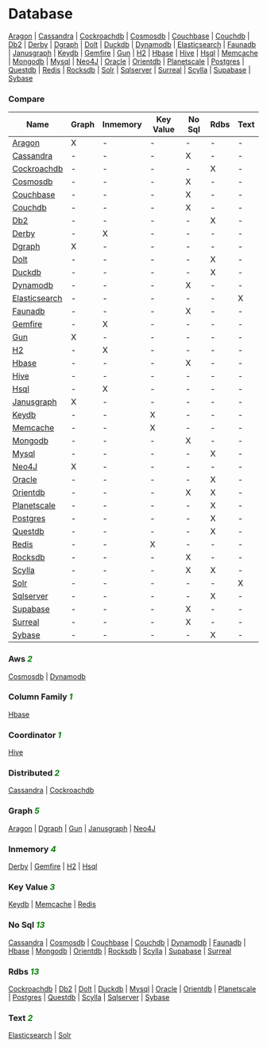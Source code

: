 # Database
[Aragon](https://github.com/bearddan2000?tab=repositories&q=aragon&type=&language=&sort=) | [Cassandra](https://github.com/bearddan2000?tab=repositories&q=cassandra&type=&language=&sort=) | [Cockroachdb](https://github.com/bearddan2000?tab=repositories&q=cockroachdb&type=&language=&sort=) | [Cosmosdb](https://github.com/bearddan2000?tab=repositories&q=cosmosdb&type=&language=&sort=) | [Couchbase](https://github.com/bearddan2000?tab=repositories&q=couchbase&type=&language=&sort=) | [Couchdb](https://github.com/bearddan2000?tab=repositories&q=couchdb&type=&language=&sort=) | [Db2](https://github.com/bearddan2000?tab=repositories&q=db2&type=&language=&sort=) | [Derby](https://github.com/bearddan2000?tab=repositories&q=derby&type=&language=&sort=) | [Dgraph](https://github.com/bearddan2000?tab=repositories&q=dgraph&type=&language=&sort=) | [Dolt](https://github.com/bearddan2000?tab=repositories&q=dolt&type=&language=&sort=) | [Duckdb](https://github.com/bearddan2000?tab=repositories&q=duckdb&type=&language=&sort=) | [Dynamodb](https://github.com/bearddan2000?tab=repositories&q=dynamodb&type=&language=&sort=) | [Elasticsearch](https://github.com/bearddan2000?tab=repositories&q=elasticsearch&type=&language=&sort=) | [Faunadb](https://github.com/bearddan2000?tab=repositories&q=faunadb&type=&language=&sort=) | [Janusgraph](https://github.com/bearddan2000?tab=repositories&q=janusgraph&type=&language=&sort=) | [Keydb](https://github.com/bearddan2000?tab=repositories&q=keydb&type=&language=&sort=) | [Gemfire](https://github.com/bearddan2000?tab=repositories&q=gemfire&type=&language=&sort=) | [Gun](https://github.com/bearddan2000?tab=repositories&q=gun&type=&language=&sort=) | [H2](https://github.com/bearddan2000?tab=repositories&q=h2&type=&language=&sort=) | [Hbase](https://github.com/bearddan2000?tab=repositories&q=hbase&type=&language=&sort=) | [Hive](https://github.com/bearddan2000?tab=repositories&q=hive&type=&language=&sort=) | [Hsql](https://github.com/bearddan2000?tab=repositories&q=hsql&type=&language=&sort=) | [Memcache](https://github.com/bearddan2000?tab=repositories&q=memcache&type=&language=&sort=) | [Mongodb](https://github.com/bearddan2000?tab=repositories&q=mongodb&type=&language=&sort=) | [Mysql](https://github.com/bearddan2000?tab=repositories&q=mysql&type=&language=&sort=) | [Neo4J](https://github.com/bearddan2000?tab=repositories&q=neo4j&type=&language=&sort=) | [Oracle](https://github.com/bearddan2000?tab=repositories&q=oracle&type=&language=&sort=) | [Orientdb](https://github.com/bearddan2000?tab=repositories&q=orientdb&type=&language=&sort=) | [Planetscale](https://github.com/bearddan2000?tab=repositories&q=planetscale&type=&language=&sort=) | [Postgres](https://github.com/bearddan2000?tab=repositories&q=postgres&type=&language=&sort=) | [Questdb](https://github.com/bearddan2000?tab=repositories&q=questdb&type=&language=&sort=) | [Redis](https://github.com/bearddan2000?tab=repositories&q=redis&type=&language=&sort=) | [Rocksdb](https://github.com/bearddan2000?tab=repositories&q=rocksdb&type=&language=&sort=) | [Solr](https://github.com/bearddan2000?tab=repositories&q=solr&type=&language=&sort=) | [Sqlserver](https://github.com/bearddan2000?tab=repositories&q=sqlserver&type=&language=&sort=) | [Surreal](https://github.com/bearddan2000?tab=repositories&q=surreal&type=&language=&sort=) | [Scylla](https://github.com/bearddan2000?tab=repositories&q=scylla&type=&language=&sort=) | [Supabase](https://github.com/bearddan2000?tab=repositories&q=supabase&type=&language=&sort=) | [Sybase](https://github.com/bearddan2000?tab=repositories&q=sybase&type=&language=&sort=)
### Compare
Name | Graph | Inmemory | Key Value | No Sql | Rdbs | Text
---- | ----- | -------- | --------- | ------ | ---- | ----
[Aragon](https://github.com/bearddan2000?tab=repositories&q=aragon&type=&language=&sort=) | X | - | - | - | - | -
[Cassandra](https://github.com/bearddan2000?tab=repositories&q=cassandra&type=&language=&sort=) | - | - | - | X | - | -
[Cockroachdb](https://github.com/bearddan2000?tab=repositories&q=cockroachdb&type=&language=&sort=) | - | - | - | - | X | -
[Cosmosdb](https://github.com/bearddan2000?tab=repositories&q=cosmosdb&type=&language=&sort=) | - | - | - | X | - | -
[Couchbase](https://github.com/bearddan2000?tab=repositories&q=couchbase&type=&language=&sort=) | - | - | - | X | - | -
[Couchdb](https://github.com/bearddan2000?tab=repositories&q=couchdb&type=&language=&sort=) | - | - | - | X | - | -
[Db2](https://github.com/bearddan2000?tab=repositories&q=db2&type=&language=&sort=) | - | - | - | - | X | -
[Derby](https://github.com/bearddan2000?tab=repositories&q=derby&type=&language=&sort=) | - | X | - | - | - | -
[Dgraph](https://github.com/bearddan2000?tab=repositories&q=dgraph&type=&language=&sort=) | X | - | - | - | - | -
[Dolt](https://github.com/bearddan2000?tab=repositories&q=dolt&type=&language=&sort=) | - | - | - | - | X | -
[Duckdb](https://github.com/bearddan2000?tab=repositories&q=duckdb&type=&language=&sort=) | - | - | - | - | X | -
[Dynamodb](https://github.com/bearddan2000?tab=repositories&q=dynamodb&type=&language=&sort=) | - | - | - | X | - | -
[Elasticsearch](https://github.com/bearddan2000?tab=repositories&q=elasticsearch&type=&language=&sort=) | - | - | - | - | - | X
[Faunadb](https://github.com/bearddan2000?tab=repositories&q=faunadb&type=&language=&sort=) | - | - | - | X | - | -
[Gemfire](https://github.com/bearddan2000?tab=repositories&q=gemfire&type=&language=&sort=) | - | X | - | - | - | -
[Gun](https://github.com/bearddan2000?tab=repositories&q=gun&type=&language=&sort=) | X | - | - | - | - | -
[H2](https://github.com/bearddan2000?tab=repositories&q=h2&type=&language=&sort=) | - | X | - | - | - | -
[Hbase](https://github.com/bearddan2000?tab=repositories&q=hbase&type=&language=&sort=) | - | - | - | X | - | -
[Hive](https://github.com/bearddan2000?tab=repositories&q=hive&type=&language=&sort=) | - | - | - | - | - | -
[Hsql](https://github.com/bearddan2000?tab=repositories&q=hsql&type=&language=&sort=) | - | X | - | - | - | -
[Janusgraph](https://github.com/bearddan2000?tab=repositories&q=janusgraph&type=&language=&sort=) | X | - | - | - | - | -
[Keydb](https://github.com/bearddan2000?tab=repositories&q=keydb&type=&language=&sort=) | - | - | X | - | - | -
[Memcache](https://github.com/bearddan2000?tab=repositories&q=memcache&type=&language=&sort=) | - | - | X | - | - | -
[Mongodb](https://github.com/bearddan2000?tab=repositories&q=mongodb&type=&language=&sort=) | - | - | - | X | - | -
[Mysql](https://github.com/bearddan2000?tab=repositories&q=mysql&type=&language=&sort=) | - | - | - | - | X | -
[Neo4J](https://github.com/bearddan2000?tab=repositories&q=neo4j&type=&language=&sort=) | X | - | - | - | - | -
[Oracle](https://github.com/bearddan2000?tab=repositories&q=oracle&type=&language=&sort=) | - | - | - | - | X | -
[Orientdb](https://github.com/bearddan2000?tab=repositories&q=orientdb&type=&language=&sort=) | - | - | - | X | X | -
[Planetscale](https://github.com/bearddan2000?tab=repositories&q=planetscale&type=&language=&sort=) | - | - | - | - | X | -
[Postgres](https://github.com/bearddan2000?tab=repositories&q=postgres&type=&language=&sort=) | - | - | - | - | X | -
[Questdb](https://github.com/bearddan2000?tab=repositories&q=questdb&type=&language=&sort=) | - | - | - | - | X | -
[Redis](https://github.com/bearddan2000?tab=repositories&q=redis&type=&language=&sort=) | - | - | X | - | - | -
[Rocksdb](https://github.com/bearddan2000?tab=repositories&q=rocksdb&type=&language=&sort=) | - | - | - | X | - | -
[Scylla](https://github.com/bearddan2000?tab=repositories&q=scylla&type=&language=&sort=) | - | - | - | X | X | -
[Solr](https://github.com/bearddan2000?tab=repositories&q=solr&type=&language=&sort=) | - | - | - | - | - | X
[Sqlserver](https://github.com/bearddan2000?tab=repositories&q=sqlserver&type=&language=&sort=) | - | - | - | - | X | -
[Supabase](https://github.com/bearddan2000?tab=repositories&q=supabase&type=&language=&sort=) | - | - | - | X | - | -
[Surreal](https://github.com/bearddan2000?tab=repositories&q=surreal&type=&language=&sort=) | - | - | - | X | - | -
[Sybase](https://github.com/bearddan2000?tab=repositories&q=sybase&type=&language=&sort=) | - | - | - | - | X | -
### Aws <i style='color:green;'>2</i>
[Cosmosdb](https://github.com/bearddan2000?tab=repositories&q=cosmosdb&type=&language=&sort=) | [Dynamodb](https://github.com/bearddan2000?tab=repositories&q=dynamodb&type=&language=&sort=)
### Column Family <i style='color:green;'>1</i>
[Hbase](https://github.com/bearddan2000?tab=repositories&q=hbase&type=&language=&sort=)
### Coordinator <i style='color:green;'>1</i>
[Hive](https://github.com/bearddan2000?tab=repositories&q=hive&type=&language=&sort=)
### Distributed <i style='color:green;'>2</i>
[Cassandra](https://github.com/bearddan2000?tab=repositories&q=cassandra&type=&language=&sort=) | [Cockroachdb](https://github.com/bearddan2000?tab=repositories&q=cockroachdb&type=&language=&sort=)
### Graph <i style='color:green;'>5</i>
[Aragon](https://github.com/bearddan2000?tab=repositories&q=aragon&type=&language=&sort=) | [Dgraph](https://github.com/bearddan2000?tab=repositories&q=dgraph&type=&language=&sort=) | [Gun](https://github.com/bearddan2000?tab=repositories&q=gun&type=&language=&sort=) | [Janusgraph](https://github.com/bearddan2000?tab=repositories&q=janusgraph&type=&language=&sort=) | [Neo4J](https://github.com/bearddan2000?tab=repositories&q=neo4j&type=&language=&sort=)
### Inmemory <i style='color:green;'>4</i>
[Derby](https://github.com/bearddan2000?tab=repositories&q=derby&type=&language=&sort=) | [Gemfire](https://github.com/bearddan2000?tab=repositories&q=gemfire&type=&language=&sort=) | [H2](https://github.com/bearddan2000?tab=repositories&q=h2&type=&language=&sort=) | [Hsql](https://github.com/bearddan2000?tab=repositories&q=hsql&type=&language=&sort=)
### Key Value <i style='color:green;'>3</i>
[Keydb](https://github.com/bearddan2000?tab=repositories&q=keydb&type=&language=&sort=) | [Memcache](https://github.com/bearddan2000?tab=repositories&q=memcache&type=&language=&sort=) | [Redis](https://github.com/bearddan2000?tab=repositories&q=redis&type=&language=&sort=)
### No Sql <i style='color:green;'>13</i>
[Cassandra](https://github.com/bearddan2000?tab=repositories&q=cassandra&type=&language=&sort=) | [Cosmosdb](https://github.com/bearddan2000?tab=repositories&q=cosmosdb&type=&language=&sort=) | [Couchbase](https://github.com/bearddan2000?tab=repositories&q=couchbase&type=&language=&sort=) | [Couchdb](https://github.com/bearddan2000?tab=repositories&q=couchdb&type=&language=&sort=) | [Dynamodb](https://github.com/bearddan2000?tab=repositories&q=dynamodb&type=&language=&sort=) | [Faunadb](https://github.com/bearddan2000?tab=repositories&q=faunadb&type=&language=&sort=) | [Hbase](https://github.com/bearddan2000?tab=repositories&q=hbase&type=&language=&sort=) | [Mongodb](https://github.com/bearddan2000?tab=repositories&q=mongodb&type=&language=&sort=) | [Orientdb](https://github.com/bearddan2000?tab=repositories&q=orientdb&type=&language=&sort=) | [Rocksdb](https://github.com/bearddan2000?tab=repositories&q=rocksdb&type=&language=&sort=) | [Scylla](https://github.com/bearddan2000?tab=repositories&q=scylla&type=&language=&sort=) | [Supabase](https://github.com/bearddan2000?tab=repositories&q=supabase&type=&language=&sort=) | [Surreal](https://github.com/bearddan2000?tab=repositories&q=surreal&type=&language=&sort=)
### Rdbs <i style='color:green;'>13</i>
[Cockroachdb](https://github.com/bearddan2000?tab=repositories&q=cockroachdb&type=&language=&sort=) | [Db2](https://github.com/bearddan2000?tab=repositories&q=db2&type=&language=&sort=) | [Dolt](https://github.com/bearddan2000?tab=repositories&q=dolt&type=&language=&sort=) | [Duckdb](https://github.com/bearddan2000?tab=repositories&q=duckdb&type=&language=&sort=) | [Mysql](https://github.com/bearddan2000?tab=repositories&q=mysql&type=&language=&sort=) | [Oracle](https://github.com/bearddan2000?tab=repositories&q=oracle&type=&language=&sort=) | [Orientdb](https://github.com/bearddan2000?tab=repositories&q=orientdb&type=&language=&sort=) | [Planetscale](https://github.com/bearddan2000?tab=repositories&q=planetscale&type=&language=&sort=) | [Postgres](https://github.com/bearddan2000?tab=repositories&q=postgres&type=&language=&sort=) | [Questdb](https://github.com/bearddan2000?tab=repositories&q=questdb&type=&language=&sort=) | [Scylla](https://github.com/bearddan2000?tab=repositories&q=scylla&type=&language=&sort=) | [Sqlserver](https://github.com/bearddan2000?tab=repositories&q=sqlserver&type=&language=&sort=) | [Sybase](https://github.com/bearddan2000?tab=repositories&q=sybase&type=&language=&sort=)
### Text <i style='color:green;'>2</i>
[Elasticsearch](https://github.com/bearddan2000?tab=repositories&q=elasticsearch&type=&language=&sort=) | [Solr](https://github.com/bearddan2000?tab=repositories&q=solr&type=&language=&sort=)